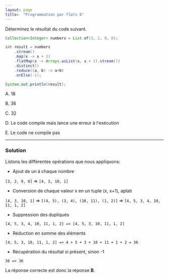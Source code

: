```yaml
---
layout: page
title:  "Programmation par flots 6"
---
```


Déterminez le résultat du code suivant.

```java
Collection<Integer> numbers = List.of(3, 2, 9, 0);

int result = numbers
    .stream()
    .map(x -> x + 1)
    .flatMap(x -> Arrays.asList(x, x + 1).stream())
    .distinct()
    .reduce((a, b) -> a+b)
    .orElse(-1);

System.out.println(result);
```

A. 18

B. 36

C. 32

D. Le code compile mais lance une erreur à l'exécution

E. Le code ne compile pas

***

### Solution


Listons les différentes opérations que nous appliquons:

- Ajout de un à chaque nombre

`[3, 2, 9, 0]` => `[4, 3, 10, 1]`

- Conversion de chaque valeur x en un tuple (x, x+1), aplati

`[4, 3, 10, 1]` => `[(4, 5), (3, 4), (10, 11), (1, 2)]` => `[4, 5, 3, 4, 10, 11, 1, 2]`

- Suppression des dupliqués 

`[4, 5, 3, 4, 10, 11, 1, 2] => [4, 5, 3, 10, 11, 1, 2]`

- Réduction en somme des éléments

`[4, 5, 3, 10, 11, 1, 2] => 4 + 5 + 3 + 10 + 11 + 1 + 2 = 36`

- Récupération du résultat si présent, sinon -1

`36 => 36`


La réponse correcte est donc la réponse **B**.
